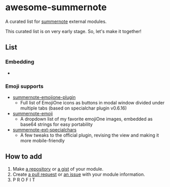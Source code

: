 # awesome-summernote
A curated list for [summernote](https://github.com/summernote/summernote/) external modules.

This curated list is on very early stage. So, let's make it together!

## List

### Embedding

 - 
 
### Emoji supports

 
 - [summernote-emojione-plugin](https://github.com/bmironov/summernote-emojione-plugin)
   - Full list of EmojiOne icons as buttons in modal window divided under multiple tabs (based on specialchar plugin v0.6.16)
 - [summernote-emoji](https://github.com/JustinEldracher/summernote-plugins/tree/master/summernote-emoji)
   - A dropdown list of my favorite emojiOne images, embedded as base64 strings for easy portability
 - [summernote-ext-specialchars](https://github.com/JustinEldracher/summernote-plugins/tree/master/summernote-ext-specialchars)
   - A few tweaks to the official plugin, revising the view and making it more mobile-friendly

## How to add

 1. Make [a repository](https://github.com/new) or [a gist](https://gist.github.com/) of your module.
 2. Create [a pull request](https://github.com/summernote/awesome-summernote/pulls) or [an issue](https://github.com/summernote/awesome-summernote/issues/new) with your module information.
 3. P R O F I T 
